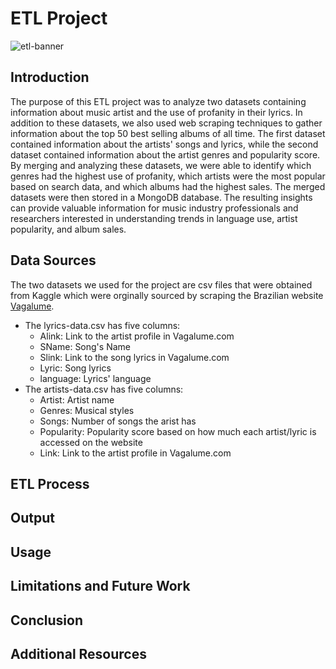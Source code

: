 # ETL Project
![etl-banner](https://user-images.githubusercontent.com/112406455/208813188-2240650d-5eda-4154-8488-7afc62f3519f.jpg)
## Introduction
The purpose of this ETL project was to analyze two datasets containing information about music artist and the use of profanity in their lyrics. In addition to these datasets, we also used web scraping techniques to gather information about the top 50 best selling albums of all time. The first dataset contained information about the artists' songs and lyrics, while the second dataset contained information about the artist genres and popularity score. By merging and analyzing these datasets, we were able to identify which genres had the highest use of profanity, which artists were the most popular based on search data, and which albums had the highest sales. The merged datasets were then stored in a MongoDB database. The resulting insights can provide valuable information for music industry professionals and researchers interested in understanding trends in language use, artist popularity, and album sales. 
## Data Sources
The two datasets we used for the project are csv files that were obtained from Kaggle which were orginally sourced by scraping the Brazilian website [Vagalume](url). 
* The lyrics-data.csv has five columns:
  * Alink: Link to the artist profile in Vagalume.com
  * SName: Song's Name
  * Slink: Link to the song lyrics in Vagalume.com
  * Lyric: Song lyrics
  * language: Lyrics' language
* The artists-data.csv has five columns:
  * Artist: Artist name
  * Genres: Musical styles
  * Songs: Number of songs the arist has
  * Popularity: Popularity score based on how much each artist/lyric is accessed on the website
  * Link: Link to the artist profile in Vagalume.com 
## ETL Process

## Output
## Usage
## Limitations and Future Work
## Conclusion
## Additional Resources
